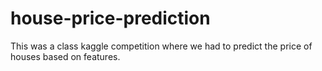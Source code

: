 # house-price-prediction

This was a class kaggle competition where we had to predict the price of houses based on features.
